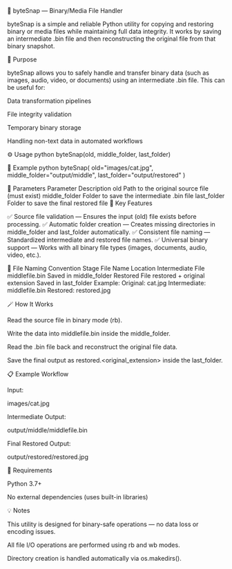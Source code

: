🧩 byteSnap — Binary/Media File Handler

byteSnap is a simple and reliable Python utility for copying and restoring binary or media files while maintaining full data integrity.
It works by saving an intermediate .bin file and then reconstructing the original file from that binary snapshot.

📘 Purpose

byteSnap allows you to safely handle and transfer binary data (such as images, audio, video, or documents) using an intermediate .bin file.
This can be useful for:

Data transformation pipelines

File integrity validation

Temporary binary storage

Handling non-text data in automated workflows

⚙️ Usage
python byteSnap(old, middle_folder, last_folder)

🧠 Example
python byteSnap(
    old="images/cat.jpg",
    middle_folder="output/middle",
    last_folder="output/restored"
)

📂 Parameters
Parameter	Description
old	Path to the original source file (must exist)
middle_folder	Folder to save the intermediate .bin file
last_folder	Folder to save the final restored file
🚀 Key Features

✅ Source file validation — Ensures the input (old) file exists before processing.
✅ Automatic folder creation — Creates missing directories in middle_folder and last_folder automatically.
✅ Consistent file naming — Standardized intermediate and restored file names.
✅ Universal binary support — Works with all binary file types (images, documents, audio, video, etc.).

🧾 File Naming Convention
Stage	File Name	Location
Intermediate File	middlefile.bin	Saved in middle_folder
Restored File	restored + original extension	Saved in last_folder
Example:
Original:  cat.jpg
Intermediate:  middlefile.bin
Restored:  restored.jpg

🪄 How It Works

Read the source file in binary mode (rb).

Write the data into middlefile.bin inside the middle_folder.

Read the .bin file back and reconstruct the original file data.

Save the final output as restored.<original_extension> inside the last_folder.

📋 Example Workflow

Input:

images/cat.jpg


Intermediate Output:

output/middle/middlefile.bin


Final Restored Output:

output/restored/restored.jpg

🧰 Requirements

Python 3.7+

No external dependencies (uses built-in libraries)

💡 Notes

This utility is designed for binary-safe operations — no data loss or encoding issues.

All file I/O operations are performed using rb and wb modes.

Directory creation is handled automatically via os.makedirs().